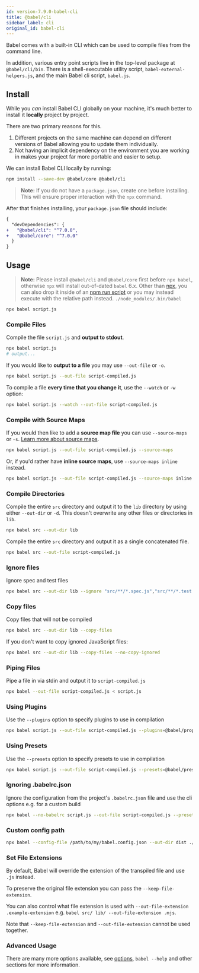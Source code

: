 ```yaml
---
id: version-7.9.0-babel-cli
title: @babel/cli
sidebar_label: cli
original_id: babel-cli
---
```


Babel comes with a built-in CLI which can be used to compile files from the command line.

In addition, various entry point scripts live in the top-level package at `@babel/cli/bin`. There is a shell-executable utility script, `babel-external-helpers.js`, and the main Babel cli script, `babel.js`.

## Install

While you _can_ install Babel CLI globally on your machine, it's much better
to install it **locally** project by project.

There are two primary reasons for this.

1. Different projects on the same machine can depend on different versions of
     Babel allowing you to update them individually.
2. Not having an implicit dependency on the environment you are working in
     makes your project far more portable and easier to setup.

We can install Babel CLI locally by running:

```sh
npm install --save-dev @babel/core @babel/cli
```

> **Note:** If you do not have a `package.json`, create one before installing. This will ensure proper interaction with the `npx` command.

After that finishes installing, your `package.json` file should include:

```diff
{
  "devDependencies": {
+   "@babel/cli": "^7.0.0",
+   "@babel/core": "^7.0.0"
  }
}
```

## Usage

> **Note:** Please install `@babel/cli` and `@babel/core` first before `npx babel`, otherwise `npx` will install out-of-dated `babel` 6.x. Other than [npx](https://medium.com/@maybekatz/introducing-npx-an-npm-package-runner-55f7d4bd282b), you can also drop it inside of an [npm run script](https://docs.npmjs.com/cli/run-script) or you may instead execute with the relative path instead. `./node_modules/.bin/babel`
```sh
npx babel script.js
```


### Compile Files

Compile the file `script.js` and **output to stdout**.

```sh
npx babel script.js
# output...
```

If you would like to **output to a file** you may use `--out-file` or `-o`.

```sh
npx babel script.js --out-file script-compiled.js
```

To compile a file **every time that you change it**, use the `--watch` or `-w` option:

```sh
npx babel script.js --watch --out-file script-compiled.js
```

### Compile with Source Maps

If you would then like to add a **source map file** you can use
`--source-maps` or `-s`. [Learn more about source maps](http://www.html5rocks.com/en/tutorials/developertools/sourcemaps/).

```sh
npx babel script.js --out-file script-compiled.js --source-maps
```

Or, if you'd rather have **inline source maps**, use `--source-maps inline` instead.

```sh
npx babel script.js --out-file script-compiled.js --source-maps inline
```

### Compile Directories

Compile the entire `src` directory and output it to the `lib` directory by using either `--out-dir` or `-d`. This doesn't overwrite any other files or directories in `lib`.

```sh
npx babel src --out-dir lib
```

Compile the entire `src` directory and output it as a single concatenated file.

```sh
npx babel src --out-file script-compiled.js
```

### Ignore files

Ignore spec and test files

```sh
npx babel src --out-dir lib --ignore "src/**/*.spec.js","src/**/*.test.js"
```

### Copy files

Copy files that will not be compiled

```sh
npx babel src --out-dir lib --copy-files
```

If you don't want to copy ignored JavaScript files:

```sh
npx babel src --out-dir lib --copy-files --no-copy-ignored
```

### Piping Files

Pipe a file in via stdin and output it to `script-compiled.js`

```sh
npx babel --out-file script-compiled.js < script.js
```

### Using Plugins

Use the `--plugins` option to specify plugins to use in compilation

```sh
npx babel script.js --out-file script-compiled.js --plugins=@babel/proposal-class-properties,@babel/transform-modules-amd
```

### Using Presets

Use the `--presets` option to specify presets to use in compilation

```sh
npx babel script.js --out-file script-compiled.js --presets=@babel/preset-env,@babel/flow
```

### Ignoring .babelrc.json

Ignore the configuration from the project's `.babelrc.json` file and use the cli options e.g. for a custom build

```sh
npx babel --no-babelrc script.js --out-file script-compiled.js --presets=@babel/preset-env,@babel/preset-react
```

### Custom config path

```sh
npx babel --config-file /path/to/my/babel.config.json --out-dir dist ./src
```

### Set File Extensions

By default, Babel will override the extension of the transpiled file and use `.js` instead.

To preserve the original file extension you can pass the `--keep-file-extension`.

You can also control what file extension is used with `--out-file-extension .example-extension` e.g. `babel src/ lib/ --out-file-extension .mjs`.

Note that `--keep-file-extension` and `--out-file-extension` cannot be used together.

### Advanced Usage

There are many more options available, see [options](options.md), `babel --help` and other sections for more information.
